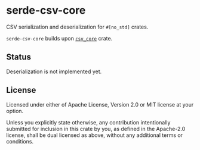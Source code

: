 # serde-csv-core
CSV serialization and deserialization for `#[no_std]` crates.

`serde-csv-core` builds upon [`csv_core`](https://crates.io/crates/csv-core) crate.

## Status
Deserialization is not implemented yet.

## License
Licensed under either of Apache License, Version 2.0 or MIT license at your option.

Unless you explicitly state otherwise, any contribution intentionally submitted for inclusion in this crate by you, as defined in the Apache-2.0 license, shall be dual licensed as above, without any additional terms or conditions.